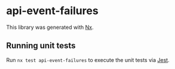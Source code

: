 # api-event-failures

This library was generated with [Nx](https://nx.dev).

## Running unit tests

Run `nx test api-event-failures` to execute the unit tests via [Jest](https://jestjs.io).
